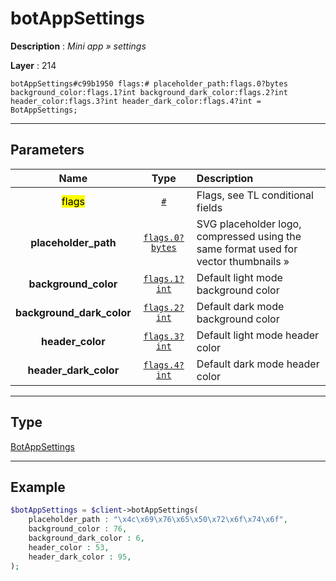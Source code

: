 # botAppSettings

**Description** : *Mini app &raquo; settings*

**Layer** : 214

```tl
botAppSettings#c99b1950 flags:# placeholder_path:flags.0?bytes background_color:flags.1?int background_dark_color:flags.2?int header_color:flags.3?int header_dark_color:flags.4?int = BotAppSettings;
```

---

## Parameters

| Name | Type | Description |
| :---: | :---: | :--- |
| <mark>flags</mark> | [`#`](type/#) | Flags, see TL conditional fields |
| **placeholder_path** | [`flags.0?bytes`](type/bytes) | SVG placeholder logo, compressed using the same format used for vector thumbnails » |
| **background_color** | [`flags.1?int`](type/int) | Default light mode background color |
| **background_dark_color** | [`flags.2?int`](type/int) | Default dark mode background color |
| **header_color** | [`flags.3?int`](type/int) | Default light mode header color |
| **header_dark_color** | [`flags.4?int`](type/int) | Default dark mode header color |

---

## Type

[BotAppSettings](type/BotAppSettings)

---

## Example

```php
$botAppSettings = $client->botAppSettings(
	placeholder_path : "\x4c\x69\x76\x65\x50\x72\x6f\x74\x6f",
	background_color : 76,
	background_dark_color : 6,
	header_color : 53,
	header_dark_color : 95,
);
```